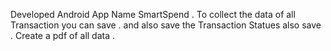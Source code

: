 Developed Android App Name SmartSpend . To collect the data of all Transaction you can save . and also save the Transaction Statues also save . Create a pdf of all data .
